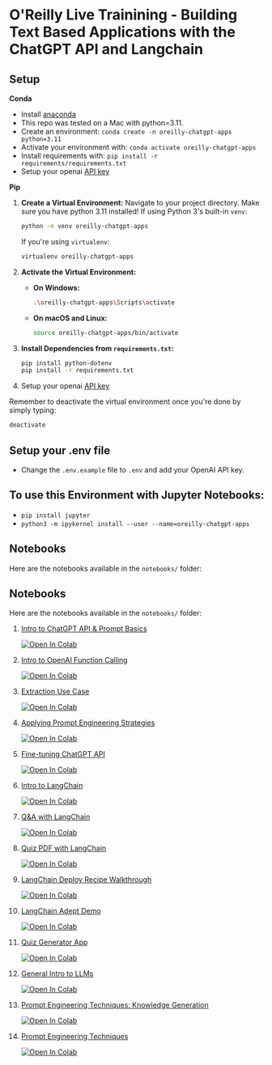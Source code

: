 # O'Reilly Live Trainining - Building Text Based Applications with the ChatGPT API and Langchain

## Setup

**Conda**

- Install [anaconda](https://www.anaconda.com/download)
- This repo was tested on a Mac with python=3.11.
- Create an environment: `conda create -n oreilly-chatgpt-apps python=3.11`
- Activate your environment with: `conda activate oreilly-chatgpt-apps`
- Install requirements with: `pip install -r requirements/requirements.txt`
- Setup your openai [API key](https://platform.openai.com/)

**Pip**


1. **Create a Virtual Environment:**
    Navigate to your project directory. Make sure you have python 3.11 installed! 
    If using Python 3's built-in `venv`:
    ```bash
    python -m venv oreilly-chatgpt-apps
    ```
    If you're using `virtualenv`:
    ```bash
    virtualenv oreilly-chatgpt-apps
    ```

2. **Activate the Virtual Environment:**
    - **On Windows:**
      ```bash
      .\oreilly-chatgpt-apps\Scripts\activate
      ```
    - **On macOS and Linux:**
      ```bash
      source oreilly-chatgpt-apps/bin/activate
      ```

3. **Install Dependencies from `requirements.txt`:**
    ```bash
    pip install python-dotenv
    pip install -r requirements.txt
    ```

4. Setup your openai [API key](https://platform.openai.com/)

Remember to deactivate the virtual environment once you're done by simply typing:
```bash
deactivate
```

## Setup your .env file

- Change the `.env.example` file to `.env` and add your OpenAI API key.

## To use this Environment with Jupyter Notebooks:

- ```pip install jupyter```
- ```python3 -m ipykernel install --user --name=oreilly-chatgpt-apps```

## Notebooks

Here are the notebooks available in the `notebooks/` folder:

## Notebooks

Here are the notebooks available in the `notebooks/` folder:

1. [Intro to ChatGPT API & Prompt Basics](notebooks/1.0-Intro-ChatGPT-API-prompt-basics.ipynb)
   
   [![Open In Colab](https://colab.research.google.com/assets/colab-badge.svg)](https://colab.research.google.com/github/EnkrateiaLucca/oreilly_live_training_llm_apps/blob/main/notebooks/1.0-Intro-ChatGPT-API-prompt-basics.ipynb)

2. [Intro to OpenAI Function Calling](notebooks/1.2-intro-openai-function-calling.ipynb)
   
   [![Open In Colab](https://colab.research.google.com/assets/colab-badge.svg)](https://colab.research.google.com/github/EnkrateiaLucca/oreilly_live_training_llm_apps/blob/main/notebooks/1.2-intro-openai-function-calling.ipynb)

3. [Extraction Use Case](notebooks/1.3-extraction-use-case.ipynb)
   
   [![Open In Colab](https://colab.research.google.com/assets/colab-badge.svg)](https://colab.research.google.com/github/EnkrateiaLucca/oreilly_live_training_llm_apps/blob/main/notebooks/1.3-extraction-use-case.ipynb)

4. [Applying Prompt Engineering Strategies](notebooks/2.0-applying-prompt-engineering-strategies.ipynb)
   
   [![Open In Colab](https://colab.research.google.com/assets/colab-badge.svg)](https://colab.research.google.com/github/EnkrateiaLucca/oreilly_live_training_llm_apps/blob/main/notebooks/2.0-applying-prompt-engineering-strategies.ipynb)

5. [Fine-tuning ChatGPT API](notebooks/3.0-fine-tuning-chatgpt-api.ipynb)
   
   [![Open In Colab](https://colab.research.google.com/assets/colab-badge.svg)](https://colab.research.google.com/github/EnkrateiaLucca/oreilly_live_training_llm_apps/blob/main/notebooks/3.0-fine-tuning-chatgpt-api.ipynb)

6. [Intro to LangChain](notebooks/4.0-intro-to-langchain.ipynb)
   
   [![Open In Colab](https://colab.research.google.com/assets/colab-badge.svg)](https://colab.research.google.com/github/EnkrateiaLucca/oreilly_live_training_llm_apps/blob/main/notebooks/4.0-intro-to-langchain.ipynb)

7. [Q&A with LangChain](notebooks/4.1-qa-with-langchain.ipynb)
   
   [![Open In Colab](https://colab.research.google.com/assets/colab-badge.svg)](https://colab.research.google.com/github/EnkrateiaLucca/oreilly_live_training_llm_apps/blob/main/notebooks/4.1-qa-with-langchain.ipynb)

8. [Quiz PDF with LangChain](notebooks/4.2-quiz-pdf.ipynb)
   
   [![Open In Colab](https://colab.research.google.com/assets/colab-badge.svg)](https://colab.research.google.com/github/EnkrateiaLucca/oreilly_live_training_llm_apps/blob/main/notebooks/4.2-quiz-pdf.ipynb)

9. [LangChain Deploy Recipe Walkthrough](notebooks/4.3-langchain-deploy-recipe-walkthrough.ipynb)
   
   [![Open In Colab](https://colab.research.google.com/assets/colab-badge.svg)](https://colab.research.google.com/github/EnkrateiaLucca/oreilly_live_training_llm_apps/blob/main/notebooks/4.3-langchain-deploy-recipe-walkthrough.ipynb)

10. [LangChain Adept Demo](notebooks/4.4-langchain-adept-demo.ipynb)
    
    [![Open In Colab](https://colab.research.google.com/assets/colab-badge.svg)](https://colab.research.google.com/github/EnkrateiaLucca/oreilly_live_training_llm_apps/blob/main/notebooks/4.4-langchain-adept-demo.ipynb)

11. [Quiz Generator App](notebooks/5.0-quiz_generator_app.ipynb)
    
    [![Open In Colab](https://colab.research.google.com/assets/colab-badge.svg)](https://colab.research.google.com/github/EnkrateiaLucca/oreilly_live_training_llm_apps/blob/main/notebooks/5.0-quiz_generator_app.ipynb)

12. [General Intro to LLMs](notebooks/general-intro-to-llms.ipynb)
    
    [![Open In Colab](https://colab.research.google.com/assets/colab-badge.svg)](https://colab.research.google.com/github/EnkrateiaLucca/oreilly_live_training_llm_apps/blob/main/notebooks/general-intro-to-llms.ipynb)

13. [Prompt Engineering Techniques: Knowledge Generation](notebooks/prompt-engineering-techniques-knowledge-generation.ipynb)
    
    [![Open In Colab](https://colab.research.google.com/assets/colab-badge.svg)](https://colab.research.google.com/github/EnkrateiaLucca/oreilly_live_training_llm_apps/blob/main/notebooks/prompt-engineering-techniques-knowledge-generation.ipynb)

14. [Prompt Engineering Techniques](notebooks/prompt-engineering-techniques.ipynb)
    
    [![Open In Colab](https://colab.research.google.com/assets/colab-badge.svg)](https://colab.research.google.com/github/EnkrateiaLucca/oreilly_live_training_llm_apps/blob/main/notebooks/prompt-engineering-techniques.ipynb)